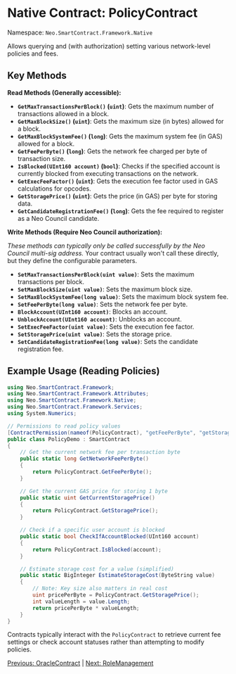# Native Contract: PolicyContract

Namespace: `Neo.SmartContract.Framework.Native`

Allows querying and (with authorization) setting various network-level policies and fees.

## Key Methods

**Read Methods (Generally accessible):**

*   **`GetMaxTransactionsPerBlock()` (`uint`)**: Gets the maximum number of transactions allowed in a block.
*   **`GetMaxBlockSize()` (`uint`)**: Gets the maximum size (in bytes) allowed for a block.
*   **`GetMaxBlockSystemFee()` (`long`)**: Gets the maximum system fee (in GAS) allowed for a block.
*   **`GetFeePerByte()` (`long`)**: Gets the network fee charged per byte of transaction size.
*   **`IsBlocked(UInt160 account)` (`bool`)**: Checks if the specified account is currently blocked from executing transactions on the network.
*   **`GetExecFeeFactor()` (`uint`)**: Gets the execution fee factor used in GAS calculations for opcodes.
*   **`GetStoragePrice()` (`uint`)**: Gets the price (in GAS) per byte for storing data.
*   **`GetCandidateRegistrationFee()` (`long`)**: Gets the fee required to register as a Neo Council candidate.

**Write Methods (Require Neo Council authorization):**

*These methods can typically only be called successfully by the Neo Council multi-sig address.* Your contract usually won't call these directly, but they define the configurable parameters.

*   **`SetMaxTransactionsPerBlock(uint value)`**: Sets the maximum transactions per block.
*   **`SetMaxBlockSize(uint value)`**: Sets the maximum block size.
*   **`SetMaxBlockSystemFee(long value)`**: Sets the maximum block system fee.
*   **`SetFeePerByte(long value)`**: Sets the network fee per byte.
*   **`BlockAccount(UInt160 account)`**: Blocks an account.
*   **`UnblockAccount(UInt160 account)`**: Unblocks an account.
*   **`SetExecFeeFactor(uint value)`**: Sets the execution fee factor.
*   **`SetStoragePrice(uint value)`**: Sets the storage price.
*   **`SetCandidateRegistrationFee(long value)`**: Sets the candidate registration fee.

## Example Usage (Reading Policies)

```csharp
using Neo.SmartContract.Framework;
using Neo.SmartContract.Framework.Attributes;
using Neo.SmartContract.Framework.Native;
using Neo.SmartContract.Framework.Services;
using System.Numerics;

// Permissions to read policy values
[ContractPermission(nameof(PolicyContract), "getFeePerByte", "getStoragePrice", "isBlocked")]
public class PolicyDemo : SmartContract
{
    // Get the current network fee per transaction byte
    public static long GetNetworkFeePerByte()
    { 
        return PolicyContract.GetFeePerByte();
    }

    // Get the current GAS price for storing 1 byte
    public static uint GetCurrentStoragePrice()
    {
        return PolicyContract.GetStoragePrice();
    }

    // Check if a specific user account is blocked
    public static bool CheckIfAccountBlocked(UInt160 account)
    {
        return PolicyContract.IsBlocked(account);
    }

    // Estimate storage cost for a value (simplified)
    public static BigInteger EstimateStorageCost(ByteString value)
    { 
        // Note: Key size also matters in real cost
        uint pricePerByte = PolicyContract.GetStoragePrice();
        int valueLength = value.Length;
        return pricePerByte * valueLength;
    }
}
```

Contracts typically interact with the `PolicyContract` to retrieve current fee settings or check account statuses rather than attempting to modify policies.

[Previous: OracleContract](./Oracle.md) | [Next: RoleManagement](./RoleManagement.md)